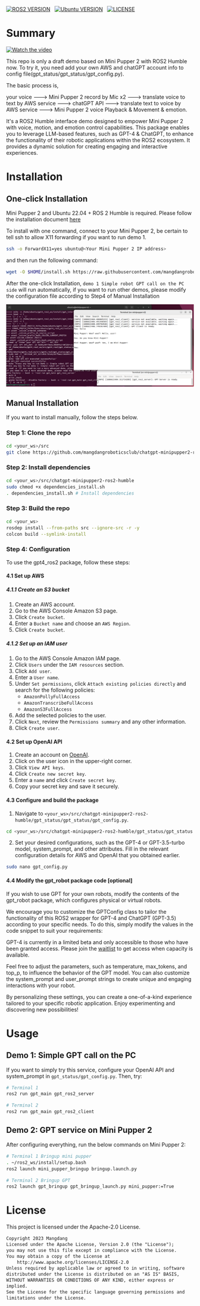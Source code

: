 [![ROS2 VERSION](https://img.shields.io/badge/ROS-ROS%202%20Humble-brightgreen)](http://docs.ros.org/en/humble/index.html) &nbsp; [![Ubuntu VERSION](https://img.shields.io/badge/Ubuntu-22.04-green)](https://ubuntu.com/) &nbsp; [![LICENSE](https://img.shields.io/badge/license-Apache--2.0-informational)](https://github.com/mangdangroboticsclub/chatgpt-minipupper2-ros2-humble/blob/main/LICENSE) &nbsp;

# Summary

[![Watch the video](https://img.youtube.com/vi/UMX1kWoa8ek/maxresdefault.jpg)](https://youtu.be/UMX1kWoa8ek)

This repo is only a draft demo based on Mini Pupper 2 with ROS2 Humble now. To try it, you need add your own AWS and chatGPT account info to config file(gpt_status/gpt_status/gpt_config.py).

The basic process is, 

your voice ---> Mini Pupper 2 record by Mic x2 ---> translate voice to text by AWS service ---> chatGPT API ---> translate text to voice by AWS service ---> Mini Pupper 2 voice Playback & Movement & emotion.


It's a ROS2 Humble interface demo designed to empower Mini Pupper 2 with voice, motion, and emotion control capabilities. This package enables you to leverage LLM-based features, such as GPT-4 & ChatGPT, to enhance the functionality of their robotic applications within the ROS2 ecosystem. It provides a dynamic solution for creating engaging and interactive experiences. 

# Installation

## One-click Installation

Mini Pupper 2 and Ubuntu 22.04 + ROS 2 Humble is required. Please follow the installation document [here](https://github.com/mangdangroboticsclub/mini_pupper_ros )

To install with one command, connect to your Mini Pupper 2, be certain to tell ssh to allow X11 forwarding if you want to run demo 1.

```bash
ssh -o ForwardX11=yes ubuntu@<Your Mini Pupper 2 IP address>
```

and then run the following command:

```bash
wget -O $HOME/install.sh https://raw.githubusercontent.com/mangdangroboticsclub/chatgpt-minipupper2-ros2-humble/main/install.sh && sudo chmod +x $HOME/install.sh && bash $HOME/install.sh && rm $HOME/install.sh
```

After the one-click Installation, `demo 1 Simple robot GPT call on the PC side` will run automatically, if you want to run other demos, please modify the configuration file according to Step4 of Manual Installation

![Mini Pupper 2](imgs/MiniPupper.GPT.PCDemo.png)


## Manual Installation

If you want to install manually, follow the steps below.

### Step 1: Clone the repo

```bash
cd <your_ws>/src
git clone https://github.com/mangdangroboticsclub/chatgpt-minipupper2-ros2-humble.git
```

### Step 2: Install dependencies

```bash
cd <your_ws>/src/chatgpt-minipupper2-ros2-humble
sudo chmod +x dependencies_install.sh
. dependencies_install.sh # Install dependencies
```

### Step 3: Build the repo

```bash
cd <your_ws>
rosdep install --from-paths src --ignore-src -r -y
colcon build --symlink-install
```

### Step 4: Configuration

To use the gpt4_ros2 package, follow these steps:

#### 4.1 Set up AWS

##### 4.1.1 Create an S3 bucket
1. Create an AWS account.
2. Go to the AWS Console Amazon S3 page.
3. Click `Create bucket`.
4. Enter a `Bucket name` and choose an `AWS Region`.
5. Click `Create bucket`.

##### 4.1.2 Set up an IAM user
1. Go to the AWS Console Amazon IAM page.
2. Click `Users` under the `IAM resources` section.
3. Click `Add user`.
4. Enter a `User name`.
5. Under `Set permissions`, click `Attach existing policies directly` and search for the following policies:
   - `AmazonPollyFullAccess`
   - `AmazonTranscribeFullAccess`
   - `AmazonS3FullAccess`
6. Add the selected policies to the user.
7. Click `Next`, review the `Permissions summary` and any other information.
8. Click `Create user`.

#### 4.2 Set up OpenAI API
1. Create an account on [OpenAI](https://platform.openai.com).
2. Click on the user icon in the upper-right corner.
3. Click `View API keys`.
4. Click `Create new secret key`.
5. Enter a `name` and click `Create secret key`.
6. Copy your secret key and save it securely.

#### 4.3 Configure and build the package
1. Navigate to `<your_ws>/src/chatgpt-minipupper2-ros2-humble/gpt_status/gpt_status/gpt_config.py`.
```bash
cd <your_ws>/src/chatgpt-minipupper2-ros2-humble/gpt_status/gpt_status
```
2. Set your desired configurations, such as the GPT-4 or GPT-3.5-turbo model, system_prompt, and other attributes. Fill in the relevant configuration details for AWS and OpenAI that you obtained earlier.
```bash
sudo nano gpt_config.py
```

#### 4.4 Modify the gpt_robot package code [optional]
If you wish to use GPT for your own robots, modify the contents of the gpt_robot package, which configures physical or virtual robots.

We encourage you to customize the GPTConfig class to tailor the functionality of this ROS2 wrapper for GPT-4 and ChatGPT (GPT-3.5) according to your specific needs. To do this, simply modify the values in the code snippet to suit your requirements:

GPT-4 is currently in a limited beta and only accessible to those who have been granted access. Please join the [waitlist](https://openai.com/waitlist/gpt-4-api) to get access when capacity is available.

Feel free to adjust the parameters, such as temperature, max_tokens, and top_p, to influence the behavior of the GPT model. You can also customize the system_prompt and user_prompt strings to create unique and engaging interactions with your robot.

By personalizing these settings, you can create a one-of-a-kind experience tailored to your specific robotic application. Enjoy experimenting and discovering new possibilities!


# Usage

## Demo 1: Simple GPT call on the PC

If you want to simply try this service, configure your OpenAI API and system_prompt in `gpt_status/gpt_config.py`. Then, try:

```bash
# Terminal 1
ros2 run gpt_main gpt_ros2_server
```

```bash
# Terminal 2
ros2 run gpt_main gpt_ros2_client
```

## Demo 2: GPT service on Mini Pupper 2

After configuring everything, run the below commands on Mini Pupper 2:
```bash
# Terminal 1 Bringup mini pupper
. ~/ros2_ws/install/setup.bash
ros2 launch mini_pupper_bringup bringup.launch.py
```
```bash
# Terminal 2 Bringup GPT
ros2 launch gpt_bringup gpt_bringup_launch.py mini_pupper:=True
```

# License
This project is licensed under the Apache-2.0 License. 
```
Copyright 2023 Mangdang
Licensed under the Apache License, Version 2.0 (the "License");
you may not use this file except in compliance with the License.
You may obtain a copy of the License at
    http://www.apache.org/licenses/LICENSE-2.0
Unless required by applicable law or agreed to in writing, software
distributed under the License is distributed on an "AS IS" BASIS,
WITHOUT WARRANTIES OR CONDITIONS OF ANY KIND, either express or implied.
See the License for the specific language governing permissions and
limitations under the License.                             
```

